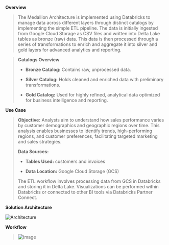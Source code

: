 **Overview**

> The Medallion Architecture is implemented using Databricks to manage data across different layers through distinct catalogs by implementing the simple ETL pipeline. The data is initially ingested from Google Cloud Storage as CSV files and written into Delta Lake tables as bronze (raw) data. This data is then processed through a series of transformations to enrich and aggregate it into silver and gold layers for advanced analytics and reporting.

> **Catalogs Overview**
> 
> - **Bronze Catalog:** Contains raw, unprocessed data.
> 
> - **Silver Catalog:** Holds cleaned and enriched data with preliminary transformations.
> 
> - **Gold Catalog:** Used for highly refined, analytical data optimized for business intelligence and reporting.

**Use Case**

> **Objective:** Analysts aim to understand how sales performance varies by customer demographics and geographic regions over time. This analysis enables businesses to identify trends, high-performing regions, and customer preferences, facilitating targeted marketing and sales strategies.
> 
> **Data Sources:**
> 
> - **Tables Used:** customers and invoices
> 
> - **Data Location:** Google Cloud Storage (GCS)
> 
> The ETL workflow involves processing data from GCS in Databricks and storing it in Delta Lake. Visualizations can be performed within Databricks or connected to other BI tools via Databricks Partner Connect.
> 
**Solution Architecture**

![Architecture](https://github.com/user-attachments/assets/afb00f63-0582-44fc-b3b6-12b6918b6307)

**Workflow**

> ![image](https://github.com/user-attachments/assets/7c55e4bb-8df5-483c-a29e-4788a57ff94d)
> 
